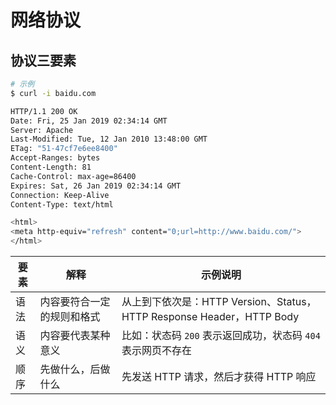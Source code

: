 # 网络协议

## 协议三要素

```bash
# 示例
$ curl -i baidu.com

HTTP/1.1 200 OK
Date: Fri, 25 Jan 2019 02:34:14 GMT
Server: Apache
Last-Modified: Tue, 12 Jan 2010 13:48:00 GMT
ETag: "51-47cf7e6ee8400"
Accept-Ranges: bytes
Content-Length: 81
Cache-Control: max-age=86400
Expires: Sat, 26 Jan 2019 02:34:14 GMT
Connection: Keep-Alive
Content-Type: text/html

<html>
<meta http-equiv="refresh" content="0;url=http://www.baidu.com/">
</html>
```

| 要素 | 解释                       | 示例说明                                                              |
| ---- | -------------------------- | --------------------------------------------------------------------- |
| 语法 | 内容要符合一定的规则和格式 | 从上到下依次是：HTTP Version、Status，HTTP Response Header，HTTP Body |
| 语义 | 内容要代表某种意义         | 比如：状态码 `200` 表示返回成功，状态码 `404` 表示网页不存在          |
| 顺序 | 先做什么，后做什么         | 先发送 HTTP 请求，然后才获得 HTTP 响应                                |
